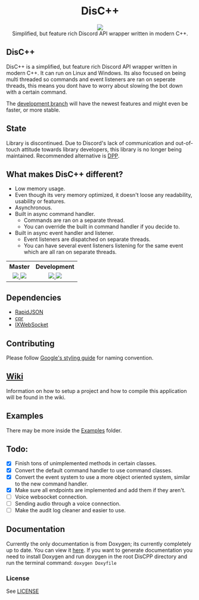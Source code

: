 <h1 align="center">DisC++</h1>

<p align="center">
<a href="https://discord.gg/reQbbtc"><img src="https://discord.com/api/guilds/699405108982579300/widget.png?style=shield"></a>
<br>
Simplified, but feature rich Discord API wrapper written in modern C++.
</p>

## DisC++
DisC++ is a simplified, but feature rich Discord API wrapper written in modern C++. It can run on Linux and Windows. Its also focused on being multi threaded so commands and event listeners are ran on seperate threads, this means you dont have to worry about slowing the bot down with a certain command.

The [development branch](https://github.com/DisCPP/DisCPP/tree/development) will have the newest features and might even be faster, or more stable.

## State
Library is discontinued. Due to Discord's lack of communication and out-of-touch attitude towards library developers, this library is no longer being maintained. Recommended alternative is [DPP](https://github.com/brainboxdotcc/DPP).

## What makes DisC++ different?
* Low memory usage.
* Even though its very memory optimized, it doesn't loose any readability, usability or features.
* Asynchronous.
* Built in async command handler.
    * Commands are ran on a separate thread.
    * You can override the built in command handler if you decide to.
* Built in async event handler and listener.
    * Event listeners are dispatched on separate threads.
    * You can have several event listeners listening for the same event which are all ran on separate threads.

<table align="center">
  <tr>
    <th>Master</th>
    <th>Development</th> 
  </tr>
  <tr>
    <td align="center"><a href="https://dev.azure.com/seanomik/DisCPP/_build">
    <img src="https://github.com/DisCPP/DisCPP/workflows/Linux%20CI/badge.svg?branch=master">
    <img src="https://github.com/DisCPP/DisCPP/workflows/Windows%20CI/badge.svg?branch=master">
  </a></td>
    <td align="center"><a href="https://dev.azure.com/seanomik/DisCPP/_build">
    <img src="https://github.com/DisCPP/DisCPP/workflows/Linux%20CI/badge.svg?branch=development">
    <img src="https://github.com/DisCPP/DisCPP/workflows/Windows%20CI/badge.svg?branch=development">
  </a></td>
  </tr>
</table>

## Dependencies
- [RapidJSON](https://github.com/Tencent/rapidjson)
- [cpr](https://github.com/whoshuu/cpr)
- [IXWebSocket](https://github.com/machinezone/IXWebSocket)

## Contributing
Please follow [Google's styling guide](https://google.github.io/styleguide/cppguide.html#Naming) for naming convention.

## [Wiki](https://github.com/DisCPP/DisCPP/wiki#getting-started)
Information on how to setup a project and how to compile this application will be found in the wiki.

## Examples
There may be more inside the [Examples](examples) folder.

## Todo:
- [x] Finish tons of unimplemented methods in certain classes.
- [x] Convert the default command handler to use command classes.
- [x] Convert the event system to use a more object oriented system, similar to the new command handler.
- [x] Make sure all endpoints are implemented and add them if they aren't.
- [ ] Voice websocket connection.
- [ ] Sending audio through a voice connection.
- [ ] Make the audit log cleaner and easier to use.

## Documentation
Currently the only documentation is from Doxygen; its currently completely up to date. You can view it [here](https://github.com/DisCPP/DisCPP). If you want to generate documentation you need to install Doxygen and run doxygen in the root DisCPP directory and run the terminal command: ```doxygen Doxyfile```

### License 
See [LICENSE](LICENSE.md)
